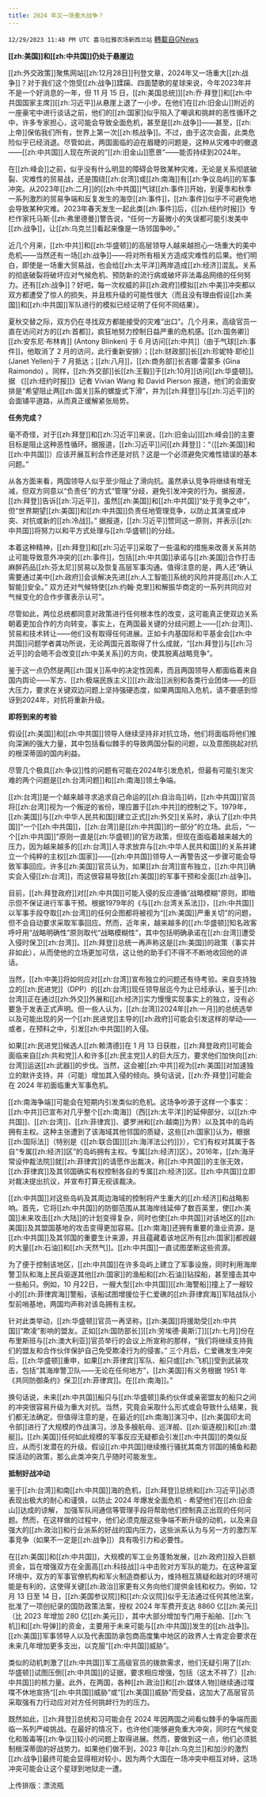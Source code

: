 ```yaml
---
title: 2024 年又一场重大战争？
---
```

`12/29/2023 11:48 PM UTC 喜马拉雅农场新西兰站` [轉載自GNews](https://gnews.org/articles/2165702)

**[[zh:美国]]和[[zh:中共国]]仍处于悬崖边**

[[zh:外交政策]]聚焦网站[[zh:12月28日]]刊登文章，2024年又一场重大[[zh:战争]]？对于我们这个饱受[[zh:战争]]蹂躏、四面楚歌的星球来说，今年2023年并不是一个好消息的一年，但 11 月 15 日，[[zh:美国总统]][[zh:乔·拜登]]和[[zh:中共国国家主席]][[zh:习近平]]从悬崖上退了一小步。在他们在[[zh:旧金山]]附近的一座豪宅中进行谈话之前，他们的[[zh:国家]]似乎陷入了嘲讽和挑衅的恶性循环之中，许多专家担心，这可能会导致全面危机，甚至是[[zh:战争]]——甚至，[[zh:上帝]]保佑我们所有，世界上第一次[[zh:核战争]]。不过，由于这次会面，此类危险似乎已经消退。尽管如此，两国面临的迫在眉睫的问题是，这种从灾难中的撤退——[[zh:中共国]]人现在所说的“[[zh:旧金山]]愿景”——能否持续到2024年。

在[[zh:峰会]]之前，似乎没有什么明显的障碍会导致某种灾难，无论是关系彻底破裂、灾难性的贸易战，还是围绕[[zh:台湾]]或[[zh:南海]]有[[zh:争议岛屿]]的军事冲突。从2023年[[zh:二月]]的[[zh:中共国]]气球[[zh:事件]]开始，到夏季和秋季一系列激烈的贸易争端和反复发生的海空[[zh:事件]]，[[zh:事件]]似乎不可避免地会导致某种灾难。2023年春天发生一起此类[[zh:事件]]后，《[[zh:纽约时报]]》专栏作家托马斯·[[zh:弗里德曼]]警告说，“任何一方最微小的失误都可能引发美中[[zh:战争]]，让[[zh:乌克兰]]看起来像是一场邻国争吵。”

近几个月来，[[zh:中共]]和[[zh:华盛顿]]的高层领导人越来越担心一场重大的美中危机——当然还有一场[[zh:战争]]——将对所有相关方造成灾难性的后果。他们明白，即使是一场重大贸易战，也会给[[zh:太平洋]]两岸造成[[zh:经济]]混乱。关系的彻底破裂将破坏应对气候危机、预防新的流行病或破坏非法毒品网络的任何努力。还有[[zh:战争]]？好吧，每一次权威的非[[zh:政府]]模拟[[zh:中美]]冲突都以双方都遭受了惊人的损失，并且核升级的可能性很大（而且没有理由假设[[zh:美国]]和[[zh:中共国]]军队进行的模拟已经证明了任何不同结果）。

夏秋交替之际，双方仍在寻找双方都能接受的灾难“出口”。几个月来，高级官员一直在访问对方的[[zh:首都]]，疯狂地努力控制日益严重的危机感。[[zh:国务卿]][[zh:安东尼·布林肯]] (Antony Blinken) 于 6 月访问[[zh:中共]]（由于气球[[zh:事件]]，他取消了 2 月的访问，此行重新安排）；[[zh:财政部]]长[[zh:珍妮特·耶伦]] (Janet Yellen)于 7 月抵达；[[zh:八月]]，[[zh:商务部]]长吉娜·雷蒙多 (Gina Raimondo) 。同样，[[zh:外交部]]长[[zh:王毅]]于[[zh:10月]]访问[[zh:华盛顿]]。据 《[[zh:纽约时报]]》记者 Vivian Wang 和 David Pierson 报道，他们的会面安排是“希望阻止两[[zh:国关]]系的螺旋式下滑”，并为[[zh:拜登]]与[[zh:习近平]]的会面铺平道路，从而真正缓解紧张局势。

**任务完成？**

毫不奇怪，对于[[zh:拜登]]和[[zh:习近平]]来说，[[zh:旧金山]][[zh:峰会]]的主要目标是阻止这种恶性循环。据报道，[[zh:习近平]]问[[zh:拜登]]：“（[[zh:美国]]和[[zh:中共国]]）应该开展互利合作还是对抗？这是一个必须避免灾难性错误的基本问题。”

从各方面来看，两国领导人似乎至少阻止了滑向抗。虽然承认竞争将继续有增无减，但双方同意以“负责任”的方式“管理”分歧，避免引发冲突的行为。据报道，[[zh:拜登]]告诉[[zh:习近平]]，虽然[[zh:美国]]和[[zh:中共国]]“处于竞争之中”，但“世界期望[[zh:美国]]和[[zh:中共国]]负责任地管理竞争，以防止其演变成冲突、对抗或新的[[zh:冷战]]。” 据报道，[[zh:习近平]]赞同这一原则，并表示[[zh:中共国]]将努力以和平方式处理与[[zh:华盛顿]]的分歧。

本着这种精神，[[zh:拜登]]和[[zh:习近平]]采取了一些温和的措施来改善关系并防止可能导致意外冲突的[[zh:事件]]，包括[[zh:中共国]]承诺与[[zh:美国]]合作打击麻醉药品[[zh:芬太尼]]贸易以及恢复高层军事沟通。值得注意的是，两人还“确认需要通过美中[[zh:政府]]会谈解决先进[[zh:人工智能]]系统的风险并提高[[zh:人工智能]]安全。” 双方还对气候特使[[zh:约翰·克里]]和解振华商定的一系列共同应对气候变化的合作步骤表示认可”。

尽管如此，两位总统都同意对政策进行任何根本性的改变，这可能真正使双边关系朝着更加合作的方向转变。事实上，在两国最关键的分歧问题上——[[zh:台湾]]、贸易和技术转让——他们没有取得任何进展。正如卡内基国际和平基金会[[zh:中共国]]问题学者龚功所说，无论两国元首取得了什么成就，“[[zh:拜登]]与[[zh:习近平]]的会晤不会改变[[zh:中美关系]]的方向，使其脱离战略竞争"。

鉴于这一点仍然是两[[zh:国关]]系中的决定性因素，而且两国领导人都面临着来自国内舆论——军方、[[zh:极端民族主义]][[zh:政治]]派别和各类行业团体——的巨大压力，要求在关键双边问题上坚持强硬态度，如果两国陷入危机，请不要感到惊讶到2024年，对抗将重新升级。

**即将到来的考验**

假设[[zh:美国]]和[[zh:中共国]]领导人继续坚持非对抗立场，他们将面临将他们推向深渊的强大力量，其中包括看似棘手的导致两国分裂的问题，以及意图挑起对抗的根深蒂固的国内利益。

尽管几个极具[[zh:争议]]性的问题有可能在2024年引发危机，但最有可能引发灾难的两个问题是[[zh:台湾问题]]和[[zh:南海]]领土争端。

[[zh:台湾]]是一个越来越寻求追求自己命运的[[zh:自治岛]]屿，[[zh:中共国]]官员将[[zh:台湾]]视为一个叛逆的省份，理应置于[[zh:中共]]的控制之下。1979年，[[zh:美国]]与[[zh:中华人民共和国]]建立正式[[zh:外交]]关系时，承认了[[zh:中共国]]“一个[[zh:中共国]]，[[zh:台湾]]是[[zh:中共国]]的一部分”的立场。此后，“一个[[zh:中共国]]”原则一直是[[zh:华盛顿]]的官方政策，但现在面临着越来越大的压力，因为越来越多的[[zh:台湾]]人寻求放弃与[[zh:中华人民共和国]]的关系并建立一个纯粹的主权[[zh:国家]]——[[zh:中共国]]领导人一再警告这一步骤可能会导致军事回应。许多[[zh:美国]]官员认为，如果[[zh:台湾]]宣布独立，[[zh:中共]]确实会入侵[[zh:台湾]]，而这很容易导致[[zh:美国]]的军事干预和全面[[zh:战争]]。

目前，[[zh:拜登政府]]对[[zh:中共国]]可能入侵的反应遵循“战略模糊”原则，即暗示但不保证进行军事干预。根据1979年的《与[[zh:台湾关系法]]》，[[zh:中共国]]以军事手段夺取[[zh:台湾]]的任何企图都将被视为“[[zh:美国]]严重关切”的问题，但不会自动要求采取军事回应。然而，近年来，越来越多的[[zh:华盛顿]]知名政客呼吁用“战略明确性”原则取代“战略模糊性”，其中包括明确承诺在[[zh:台湾]]遭受入侵时保卫[[zh:台湾]]。[[zh:拜登]]总统一再声称这是[[zh:美国]]的政策（事实并非如此），从而使他的立场更加可信，这让他的助手们不得不不断地收回他的讲话。

当然，[[zh:中美]]将如何应对[[zh:台湾]]宣布独立的问题还有待考验。来自支持独立的[[zh:民进党]]（DPP）的[[zh:台湾]]现任领导层迄今为止已经承认，鉴于[[zh:台湾]]正在通过[[zh:外交]]外展和[[zh:经济]]实力慢慢实现事实上的独立，没有必要急于发表正式声明。但一些人认为，[[zh:台湾]]2024年[[zh:一月]]的总统选举以及可能出现的另一个[[zh:民进党]]主导的[[zh:政府]]可能会引发这样的举动——或者，在预料之中，引发[[zh:中共国]]的入侵。

如果[[zh:民进党]]候选人[[zh:赖清德]]在 1 月 13 日获胜，[[zh:拜登政府]]可能会面临来自[[zh:共和党]]人和许多[[zh:民主党]]人的巨大压力，要求他们加快向[[zh:台湾]]运送[[zh:武器]]的步伐。当然，这会被[[zh:中共]]视为[[zh:美国]]对加速独立的默许支持，并（可能）增加其入侵的倾向。换句话说，[[zh:乔·拜登]]可能会在 2024 年初面临重大军事危机。

[[zh:南海争端]]可能会在短期内引发类似的危机。这场争吵源于这样一个事实：[[zh:中共]]已宣布对几乎整个[[zh:南海]]（西[[zh:太平洋]]的延伸部分，以[[zh:中共国]]、[[zh:台湾]]、[[zh:菲律宾]]、婆罗洲和[[zh:越南]]为界）以及其中的岛屿拥有主权。这种主张遭到了该海域其他邻国的质疑，这些[[zh:国家]]认为，根据[[zh:国际法]]（特别是《[[zh:联合国]][[zh:海洋法公约]]》），它们有权对其属于各自“专属[[zh:经济]]区”的岛屿拥有主权。专属[[zh:经济]]区）。2016年，[[zh:海牙常设仲裁法院]]就[[zh:菲律宾]]的请愿作出裁决，称[[zh:中共国]]的主张无效，[[zh:菲律宾]]及其邻国确实有权控制各自的专属[[zh:经济]]区。[[zh:中共国]]立即对裁决提出抗议，并宣布打算无视该裁决。

[[zh:中共国]]对这些岛屿及其周边海域的控制将产生重大的[[zh:经济]]和战略影响。首先，它将[[zh:中共国]]的防御范围从其海岸线延伸了数百英里，使[[zh:美国]]未来攻击[[zh:大陆]]的计划变得复杂，同时也使[[zh:中共国]]对该地区的[[zh:美国]]及其盟国基地的攻击变得更加容易。[[zh:南海]]还拥有重要的渔业资源，是[[zh:中共国]]及其邻国的重要生计来源，并且蕴藏着该地区所有[[zh:国家]]都觊觎的大量[[zh:石油]]和[[zh:天然气]]。[[zh:中共国]]一直试图垄断这些资源。

为了便于控制该地区，[[zh:中共国]]在许多岛屿上建立了军事设施，同时利用海岸警卫队和海上民兵驱逐其他[[zh:国家]]的渔船和[[zh:石油]]钻探船，甚至撞击其中一些船只。例如，10 月22日，一艘大型[[zh:中共国]][[zh:海警船]]撞上了一艘较小的[[zh:菲律宾海]]警船，该船试图增援位于仁爱礁的[[zh:菲律宾海]]军陆战队小型前哨基地，两国均声称对该岛拥有主权。

针对此类举动，[[zh:华盛顿]]官员一再坚称，[[zh:美国]]将援助受[[zh:中共国]]“欺凌”影响的盟友。正如[[zh:国防部长]][[zh:劳埃德·奥斯汀]][[zh:七月]]份在布里斯班与[[zh:澳大利亚]]官员举行的会议上所宣称的那样，“我们将继续支持我们的盟友和合作伙伴保护自己免受欺凌行为的侵害。” 三个月后，仁爱礁发生冲突后，[[zh:华盛顿]]重申，如果[[zh:菲律宾]]军队、船只或[[zh:飞机]]受到武装攻击，包括“其海岸警卫队——无论在任何地方”，[[zh:美国]]有义务根据 1951 年《共同防御条约》保卫[[zh:菲律宾]]。在[[zh:南海]]。”

换句话说，未来[[zh:中共国]]船只与[[zh:华盛顿]]条约伙伴或亲密盟友的船只之间的冲突很容易升级为重大对抗。当然，究竟会采取什么形式或会导致什么结果，我们都无法确定。但值得注意的是，在最近的[[zh:南海]]演习中，[[zh:美国印太司令部]]进行了大规模的作战演习，涉及多艘航母、巡洋舰、[[zh:驱逐舰]]和[[zh:潜艇]]。[[zh:美国]]任何如此规模的军事反应无疑都会引发[[zh:中共国]]的类似反应，从而引发潜在的升级。假设[[zh:中共国]]继续推行骚扰其南方邻国的捕鱼和勘探活动的政策，那么此类冲突几乎随时可能发生。

**抵制好战冲动**

鉴于[[zh:台湾]]和南[[zh:中共国]]海的危机，[[zh:拜登]]总统和[[zh:习近平]]必须表现出极大的耐心和谨慎，以防止 2024 年爆发全面危机 - 希望他们在[[zh:旧金山]]达成的谅解， 加强军队间通信等管理手段将帮助他们控制真正出现的任何问题。然而，在这样做的过程中，他们必须克服这些争端不断升级的动机，以及来自强大的[[zh:政治]]和行业派系的好战的国内压力，这些派系认为与另一方的激烈军事竞争（如果不一定是[[zh:战争]]）具有吸引力和必要性。

在[[zh:美国]]和[[zh:中共国]]，大规模的军工业务蓬勃发展，[[zh:政府]]投入巨额资金，旨在增强双方在全面高[[zh:科技战]]斗中击败对方军队的能力。在这种温室环境中，双方的军事官僚机构和军火制造商都认为，维持相互猜疑和敌对的环境可能是有利的，这使得关键[[zh:政治]]家更有义务向他们提供金钱和权力。例如，12 月 13 日至 14 日，[[zh:美国参议院]]和[[zh:众议院]]似乎无法通过任何其他法案，批准了一项创纪录的国防政策法案，授权 2024 年军费开支达 8860 亿[[zh:美元]]（比 2023 年增加 280 亿[[zh:美元]]），其中大部分增加专门用于船舶、[[zh:飞机]]和[[zh:导弹]]的资金，主要用于未来可能与[[zh:中共国]]发生的[[zh:战争]]。[[zh:美国]]军事领导人以及代表国防承包商高度集中地区的政界人士肯定会要求在未来几年增加更多支出，以克服“[[zh:中共国]]威胁”。

类似的动机刺激了[[zh:中共国]]军工高级官员的拨款需求，他们无疑引用了[[zh:华盛顿]]试图压倒[[zh:中共国]]的证据，要求相应增强，包括（这太不祥了）[[zh:中共国]]的核力量。此外，在两国，各种[[zh:政治]]和[[zh:媒体人物]]继续通过喋喋不休地宣扬“[[zh:中共国]]威胁”或“[[zh:美国]]威胁”而受益，这加大了高层官员采取强有力行动应对对方任何挑衅行为的压力。

既然如此，[[zh:拜登]]总统和习可能会在 2024 年因两国之间看似棘手的争端而面临一系列严峻挑战。在最好的情况下，也许他们能够避免重大冲突，同时在气候变化和贩毒等[[zh:争议]]较小的问题上取得进展。然而，要做到这一点，他们必须抵制根深蒂固的好战势力。如果他们做不到，2023 年[[zh:乌克兰]]和加沙的激烈[[zh:战争]]最终可能会显得相对较小，因为两个大国在一场冲突中相互对峙，这场冲突可能会让这个星球到地狱走一遭。

上传排版：漂流瓶
